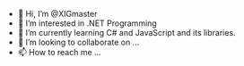 - 👋 Hi, I’m @XIGmaster
- 👀 I’m interested in .NET Programming
- 🌱 I’m currently learning C# and JavaScript and its libraries.
- 💞️ I’m looking to collaborate on ...
- 📫 How to reach me ...

<!---
XIGmaster/XIGmaster is a ✨ special ✨ repository because its `README.md` (this file) appears on your GitHub profile.
You can click the Preview link to take a look at your changes.
--->
